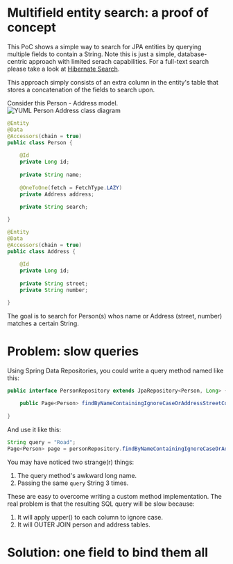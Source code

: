 # Multifield entity search: a proof of concept

This PoC shows a simple way to search for JPA entities by querying multiple fields to contain a String.
Note this is just a simple, database-centric approach with limited serach capabilities.
For a full-text search please take a look at [Hibernate Search](http://hibernate.org/search/documentation/getting-started/).

This approach simply consists of an extra column in the entity's table that stores a concatenation of the fields to search upon.

Consider this Person - Address model.
![YUML Person Address class diagram](http://yuml.me/b8905acf)

```java
@Entity
@Data
@Accessors(chain = true)
public class Person {
	
	@Id
	private Long id;
	
	private String name;
	
	@OneToOne(fetch = FetchType.LAZY)
	private Address address;
	
	private String search;

}

@Entity
@Data
@Accessors(chain = true)
public class Address {
	
	@Id
	private Long id;
	
	private String street;
	private String number;

}
```

The goal is to search for Person(s) whos name or Address (street, number) matches a certain String.

# Problem: slow queries

Using Spring Data Repositories, you could write a query method named like this:

```java
public interface PersonRepository extends JpaRepository<Person, Long> {
	
	public Page<Person> findByNameContainingIgnoreCaseOrAddressStreetContainingIgnoreCaseOrAddressNumberContainingIgnoreCase(String name, String street, String number, Pageable pageable);
	
}
```

And use it like this:
```java
String query = "Road";
Page<Person> page = personRepository.findByNameContainingIgnoreCaseOrAddressStreetContainingIgnoreCaseOrAddressNumberContainingIgnoreCase(query, query, query, new PageRequest(1, 20));
```

You may have noticed two strange(r) things:
1. The query method's awkward long name.
2. Passing the same `query` String 3 times. 

These are easy to overcome writing a custom method implementation. 
The real problem is that the resulting SQL query will be slow because:
1. It will apply upper() to each column to ignore case.
2. It will OUTER JOIN person and address tables.

# Solution: one field to bind them all

